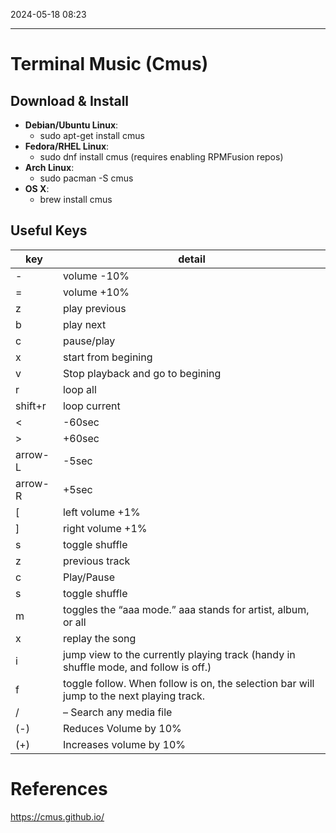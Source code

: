 2024-05-18 08:23

------------------------------------------------------------
# Terminal Music (Cmus)

## Download & Install
- **Debian/Ubuntu Linux**:
    - sudo apt-get install cmus
- **Fedora/RHEL Linux**:
    - sudo dnf install cmus (requires enabling RPMFusion repos)
- **Arch Linux**:
    - sudo pacman -S cmus
- **OS X**:
    - brew install cmus


## Useful Keys

| key           | detail                                                                                   |
| ------------- | ---------------------------------------------------------------------------------------- |
| \- 		 <br>    | volume -10%                                                                              |
| = 		 <br>     | volume +10%                                                                              |
| z 		 <br>     | play previous                                                                            |
| b 		 <br>     | play next                                                                                |
| c 		 <br>     | pause/play                                                                               |
| x 		 <br>     | start from begining                                                                      |
| v 		 <br>     | Stop playback and go to begining                                                         |
| r 		 <br>     | loop all                                                                                 |
| shift+r	 <br> | loop current                                                                             |
| \<		 <br>     | -60sec                                                                                   |
| \>	    <br>   | +60sec                                                                                   |
| arrow-L  <br> | -5sec                                                                                    |
| arrow-R  <br> | +5sec                                                                                    |
| [		 <br>      | left volume +1%                                                                          |
| ]		 <br>      | right volume +1%                                                                         |
| s 		 <br>     | toggle shuffle                                                                           |
| z <br>        | previous track                                                                           |
| c <br>        | Play/Pause                                                                               |
| s <br>        | toggle shuffle                                                                           |
| m <br>        | toggles the “aaa mode.” aaa stands for artist, album, or all                             |
| x <br>        | replay the song                                                                          |
| i <br>        | jump view to the currently playing track (handy in shuffle mode, and follow is off.)     |
| f<br>         | toggle follow. When follow is on, the selection bar will jump to the next playing track. |
| /<name> <br>  | – Search any  media file                                                                 |
| (-)<br>       | Reduces Volume by 10%                                                                    |
| (+)           | Increases volume by 10%                                                                  |







# References

https://cmus.github.io/

